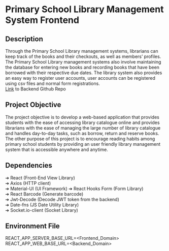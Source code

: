 # Primary School Library Management System Frontend
## Description
Through the Primary School Library management systems, librarians can keep track of the books and their checkouts, as well as members’ profiles. The Primary School Library management systems also involve maintaining the database for entering new books and recording books that have been borrowed with their respective due dates. The library system also provides an easy way to register user accounts, user accounts can be registered using csv files and normal form registrations.  
[Link](https://github.com/dylansalim3/Library-Management-System-Backend) to Backend Github Repo

## Project Objective
The project objective is to develop a web-based application that provides students with the ease of accessing library catalogue online and provides librarians with the ease of managing the large number of library catalogue and handles day-to-day tasks, such as borrow, return and reserve books. The other purpose of this project is to encourage reading habits among primary school students by providing an user friendly library management system that is accessible anywhere and anytime.

## Dependencies
➔	React (Front-End View Library)  
➔	Axios (HTTP client)  
➔	Material-UI (UI Framework) 
➔	React Hooks Form (Form Library)  
➔	React Barcode (Generate barcode)  
➔	Jwt-Decode (Decode JWT token from the backend)  
➔	Date-fns (JS Date Utility Library)  
➔ Socket.io-client (Socket Library)  
  
## Environment File
REACT_APP_SERVER_BASE_URL=<Frontend_Domain>  
REACT_APP_WEB_BASE_URL=<Backend_Domain>

